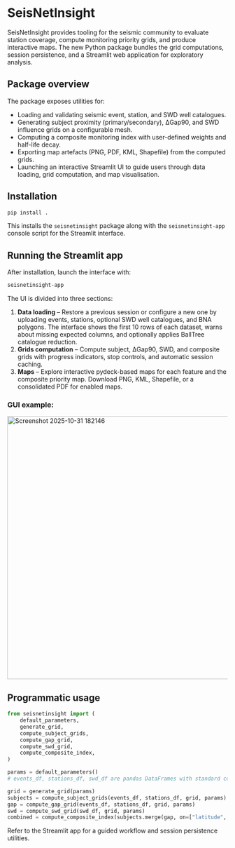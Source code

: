 # SeisNetInsight

SeisNetInsight provides tooling for the seismic community to evaluate station coverage, compute monitoring priority grids, and produce interactive maps. The new Python package bundles the grid computations, session persistence, and a Streamlit web application for exploratory analysis.

## Package overview

The package exposes utilities for:

- Loading and validating seismic event, station, and SWD well catalogues.
- Generating subject proximity (primary/secondary), ΔGap90, and SWD influence grids on a configurable mesh.
- Computing a composite monitoring index with user-defined weights and half-life decay.
- Exporting map artefacts (PNG, PDF, KML, Shapefile) from the computed grids.
- Launching an interactive Streamlit UI to guide users through data loading, grid computation, and map visualisation.

## Installation

```bash
pip install .
```

This installs the `seisnetinsight` package along with the `seisnetinsight-app` console script for the Streamlit interface.

## Running the Streamlit app

After installation, launch the interface with:

```bash
seisnetinsight-app
```

The UI is divided into three sections:

1. **Data loading** – Restore a previous session or configure a new one by uploading events, stations, optional SWD well catalogues, and BNA polygons. The interface shows the first 10 rows of each dataset, warns about missing expected columns, and optionally applies BallTree catalogue reduction.
2. **Grids computation** – Compute subject, ΔGap90, SWD, and composite grids with progress indicators, stop controls, and automatic session caching.
3. **Maps** – Explore interactive pydeck-based maps for each feature and the composite priority map. Download PNG, KML, Shapefile, or a consolidated PDF for enabled maps.

### GUI example:
<img width="600" height="600" alt="Screenshot 2025-10-31 182146" src="https://github.com/user-attachments/assets/4ad14cc1-7041-4b1e-ab58-414b401d17c5" />

## Programmatic usage

```python
from seisnetinsight import (
    default_parameters,
    generate_grid,
    compute_subject_grids,
    compute_gap_grid,
    compute_swd_grid,
    compute_composite_index,
)

params = default_parameters()
# events_df, stations_df, swd_df are pandas DataFrames with standard columns

grid = generate_grid(params)
subjects = compute_subject_grids(events_df, stations_df, grid, params)
gap = compute_gap_grid(events_df, stations_df, grid, params)
swd = compute_swd_grid(swd_df, grid, params)
combined = compute_composite_index(subjects.merge(gap, on=["latitude", "longitude"]).merge(swd, on=["latitude", "longitude"]), params)
```

Refer to the Streamlit app for a guided workflow and session persistence utilities.

